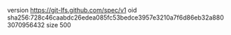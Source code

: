 version https://git-lfs.github.com/spec/v1
oid sha256:728c46caabdc26edea085fc53bedce3957e3210a7f6d86eb32a8803070956432
size 500
